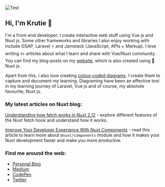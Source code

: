 ![Test](https://diagram-pins.s3-ap-southeast-2.amazonaws.com/2020-07/github-banner-v3.png)
## Hi, I'm Krutie 👋
I'm a front-end developer. I create interactive web stuff using Vue js and Nuxt js. Some other frameworks and libraries I also enjoy working with include GSAP, Laravel ⚡️ and Jamstack (JavaScript, APIs + Markup). I love writing ✏️ articles about what I learn and share with Vue/Nuxt community. You can find my blog-posts on my [ website](https://krutiepatel.com/blog), which is also created using 👑 Nuxt js.

Apart from this, I also love creating [colour-coded diagrams](https://krutiepatel.com/diagrams). I create them to capture and document my learning. Diagraming have been an effective tool in my learning journey of Laravel, Vue js and of course, my absolute favourite, Nuxt js.

### My latest articles on Nuxt blog:

[Understanding how fetch works in Nuxt 2.12](https://nuxtjs.org/blog/understanding-how-fetch-works-in-nuxt-2-12) - explore different features of the Nuxt fetch hook and understand how it works.

[Improve Your Developer Experience With Nuxt Components](https://nuxtjs.org/blog/improve-your-developer-experience-with-nuxt-components) - read this article to learn more about `@nuxt/components` module and how it makes your Nuxt development faster and make you more productive. 

### Find me around the web:
- [Personal Blog](https://krutiepatel.com)
- [Medium](https://medium.com/@krutie)
- [CodePen](https://codepen.io/krutie)
- [Twitter](https://twitter.com/KrutiePatel)

<!--
**Krutie/Krutie** is a ✨ _special_ ✨ repository because its `README.md` (this file) appears on your GitHub profile.

Here are some ideas to get you started:

- 🔭 I’m currently working on ...
- 🌱 I’m currently learning ...
- 👯 I’m looking to collaborate on ...
- 🤔 I’m looking for help with ...
- 💬 Ask me about ...
- 📫 How to reach me: ...
- 😄 Pronouns: ...
- ⚡ Fun fact: ...
-->
